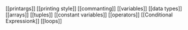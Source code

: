 



[[printargs]]
[[printing style]]
[[commanting]]
[[variables]]
[[data types]]
[[arrays]]
[[tuples]]
[[constant variables]]
[[operators]]
[[Conditional Expressionk]]
[[loops]]




